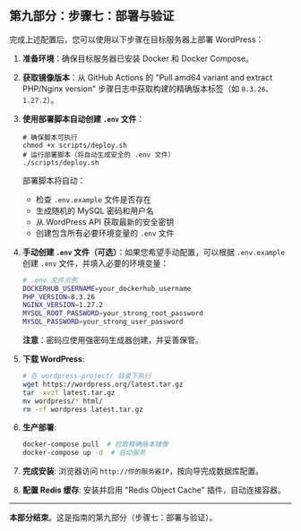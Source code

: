 ## 第九部分：步骤七：部署与验证

完成上述配置后，您可以使用以下步骤在目标服务器上部署 WordPress：

1.  **准备环境**：确保目标服务器已安装 Docker 和 Docker Compose。

2.  **获取镜像版本**：从 GitHub Actions 的 "Pull amd64 variant and extract PHP/Nginx version" 步骤日志中获取构建的精确版本标签（如 `8.3.26`、`1.27.2`）。

3.  **使用部署脚本自动创建 `.env` 文件**：
    ```bash:disable-run
    # 确保脚本可执行
    chmod +x scripts/deploy.sh
    # 运行部署脚本（将自动生成安全的 .env 文件）
    ./scripts/deploy.sh
    ```
    部署脚本将自动：
    - 检查 `.env.example` 文件是否存在
    - 生成随机的 MySQL 密码和用户名
    - 从 WordPress API 获取最新的安全密钥
    - 创建包含所有必要环境变量的 `.env` 文件

4.  **手动创建 `.env` 文件（可选）**：如果您希望手动配置，可以根据 `.env.example` 创建 `.env` 文件，并填入必要的环境变量：
    ```bash
    # .env 文件示例
    DOCKERHUB_USERNAME=your_dockerhub_username
    PHP_VERSION=8.3.26
    NGINX_VERSION=1.27.2
    MYSQL_ROOT_PASSWORD=your_strong_root_password
    MYSQL_PASSWORD=your_strong_user_password
    ```
    **注意**：密码应使用强密码生成器创建，并妥善保管。

5.  **下载 WordPress**:
    ```bash
    # 在 wordpress-project/ 目录下执行
    wget https://wordpress.org/latest.tar.gz
    tar -xvzf latest.tar.gz
    mv wordpress/* html/
    rm -rf wordpress latest.tar.gz
    ```

6.  **生产部署**:
    ```bash
    docker-compose pull  # 拉取精确版本镜像
    docker-compose up -d  # 启动服务
    ```

7.  **完成安装**:
    浏览器访问 `http://你的服务器IP`，按向导完成数据库配置。

8.  **配置 Redis 缓存**:
    安装并启用 "Redis Object Cache" 插件，自动连接容器。

---

**本部分结束**。这是指南的第九部分（步骤七：部署与验证）。